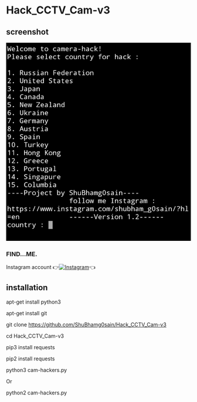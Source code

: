 # Hack_CCTV_Cam-v3

## screenshot
![ ](https://raw.githubusercontent.com/ShuBhamg0sain/Hack_CCTV_Cam-v.2/master/Screenshot_20200928_081243.jpg)


### FIND...ME.



Instagram account
👉[![Instagram  ](https://img.shields.io/badge/INSTAGRAM-FOLLOW-red?style=for-the-badge&logo=instagram)](https://www.instagram.com/shubhamg0sain)👈



## installation

apt-get install python3

apt-get install git

git clone https://github.com/ShuBhamg0sain/Hack_CCTV_Cam-v3 

cd Hack_CCTV_Cam-v3

pip3 install requests

pip2 install requests

python3 cam-hackers.py

Or 

python2 cam-hackers.py
